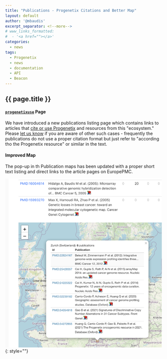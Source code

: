 ```yaml
---
title: "Publications - Progenetix Citations and Better Map"
layout: default
author: '@mbaudis'
excerpt_separator: <!--more-->
# www_links_formatted:
#  - '<a href=""></a>'
categories:
  - news
tags:
  - Progenetix
  - news
  - documentation
  - API
  - Beacon
---
```


## {{ page.title }}

#### [`progenetixuse`](https://progenetix.org/publications/progenetixuse/) Page

We have introduced a new publications listing page which contains links to articles
that [cite or use Progenetix](https://progenetix.org/publications/progenetixuse/) and
resources from this "ecosystem." Please [let us know](mailto:contact@progenetix.org)
if you are aware of other such cases - frequently the publications do not use
a proper citation format but just refer to "according tho the Progenetix resource"
or similar in the text.

#### Improved Map

The pop-up in th Publication maps has been updated with a proper short text listing
and direct links to the article pages on EuropePMC.

<!--more-->

![Popup in Map](/assets/img/popup-map-2021-screenshot.png){: style=""}
